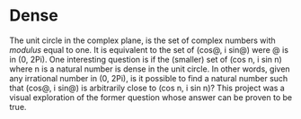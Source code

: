 # Dense

The unit circle in the complex plane, is the set of complex numbers with _modulus_ equal to one. It is equivalent to the set of (cos@, i sin@) were @ is in (0, 2Pi). One interesting question is if the (smaller) set of (cos n, i sin n) where n is a natural number is dense in the unit circle. In other words, given any irrational number in (0, 2Pi), is it possible to find a natural number such that (cos@, i sin@) is arbitrarily close to (cos n, i sin n)? This project was a visual exploration of the former question whose answer can be proven to be true.
